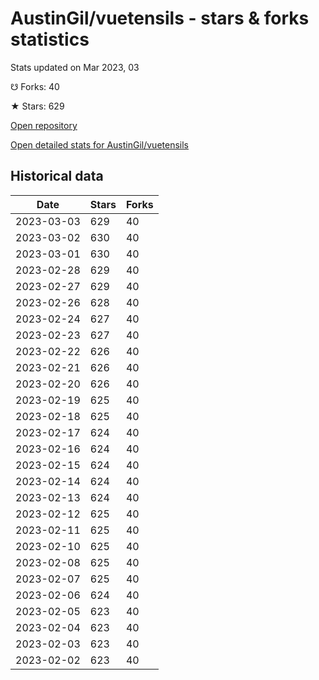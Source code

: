 # AustinGil/vuetensils - stars & forks statistics

Stats updated on Mar 2023, 03

☋ Forks: 40

★ Stars: 629

[Open repository](https://github.com/AustinGil/vuetensils)

[Open detailed stats for AustinGil/vuetensils](https://reviewgithub.com/rep/AustinGil/vuetensils)

## Historical data
| Date | Stars | Forks |
|------|-------|-------|
| 2023-03-03 | 629 | 40 | 
| 2023-03-02 | 630 | 40 | 
| 2023-03-01 | 630 | 40 | 
| 2023-02-28 | 629 | 40 | 
| 2023-02-27 | 629 | 40 | 
| 2023-02-26 | 628 | 40 | 
| 2023-02-24 | 627 | 40 | 
| 2023-02-23 | 627 | 40 | 
| 2023-02-22 | 626 | 40 | 
| 2023-02-21 | 626 | 40 | 
| 2023-02-20 | 626 | 40 | 
| 2023-02-19 | 625 | 40 | 
| 2023-02-18 | 625 | 40 | 
| 2023-02-17 | 624 | 40 | 
| 2023-02-16 | 624 | 40 | 
| 2023-02-15 | 624 | 40 | 
| 2023-02-14 | 624 | 40 | 
| 2023-02-13 | 624 | 40 | 
| 2023-02-12 | 625 | 40 | 
| 2023-02-11 | 625 | 40 | 
| 2023-02-10 | 625 | 40 | 
| 2023-02-08 | 625 | 40 | 
| 2023-02-07 | 625 | 40 | 
| 2023-02-06 | 624 | 40 | 
| 2023-02-05 | 623 | 40 | 
| 2023-02-04 | 623 | 40 | 
| 2023-02-03 | 623 | 40 | 
| 2023-02-02 | 623 | 40 | 

